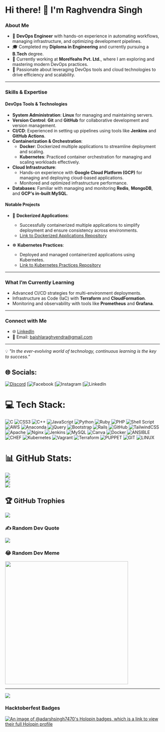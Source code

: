 # Hi there! 👋 I'm Raghvendra Singh  

### About Me  
- 🚀 **DevOps Engineer** with hands-on experience in automating workflows, managing infrastructure, and optimizing development pipelines.  
- 🎓 Completed my **Diploma in Engineering** and currently pursuing a **B.Tech** degree.  
- 💼 Currently working at **MoreYeahs Pvt. Ltd.**, where I am exploring and mastering modern DevOps practices.  
- 📘 Passionate about leveraging DevOps tools and cloud technologies to drive efficiency and scalability.  

---

### Skills & Expertise  
#### DevOps Tools & Technologies  
- **System Administration**: **Linux** for managing and maintaining servers.  
- **Version Control**: **Git** and **GitHub** for collaborative development and version management.  
- **CI/CD**: Experienced in setting up pipelines using tools like **Jenkins** and **GitHub Actions**.  
- **Containerization & Orchestration**:  
  - **Docker**: Dockerized multiple applications to streamline deployment and scaling.  
  - **Kubernetes**: Practiced container orchestration for managing and scaling workloads effectively.  
- **Cloud Infrastructure**:  
  - Hands-on experience with **Google Cloud Platform (GCP)** for managing and deploying cloud-based applications.  
  - Monitored and optimized infrastructure performance.  
- **Databases**: Familiar with managing and monitoring **Redis**, **MongoDB**, and **GCP's in-built MySQL**.  

#### Notable Projects  
- 🐳 **Dockerized Applications**:  
  - Successfully containerized multiple applications to simplify deployment and ensure consistency across environments.  
  - [Link to Dockerized Applications Repository](#)   

- ☸️ **Kubernetes Practices**:  
  - Deployed and managed containerized applications using Kubernetes.  
  - [Link to Kubernetes Practices Repository](#)  

---

### What I’m Currently Learning  
- Advanced CI/CD strategies for multi-environment deployments.  
- Infrastructure as Code (IaC) with **Terraform** and **CloudFormation**.  
- Monitoring and observability with tools like **Prometheus** and **Grafana**.  

---

### Connect with Me  
- 🌐 [LinkedIn]([https://www.linkedin.com/in/your-profile](https://www.linkedin.com/in/raghvendra-pratap-singh-a2b516297/?originalSubdomain=in))   
- 📧 Email: baishlaraghvendra@gmail.com  

---

💡 *"In the ever-evolving world of technology, continuous learning is the key to success."*  



## 🌐 Socials:
[![Discord](https://img.shields.io/badge/Discord-%237289DA.svg?logo=discord&logoColor=white)](https://discord.gg/https://discord.com/channels/@me) [![Facebook]() [![Instagram]() [![LinkedIn](https://www.linkedin.com/in/raghvendra-pratap-singh-a2b516297/?originalSubdomain=in) 

# 💻 Tech Stack:
![C](https://img.shields.io/badge/c-%2300599C.svg?style=for-the-badge&logo=c&logoColor=white) ![CSS3](https://img.shields.io/badge/css3-%231572B6.svg?style=for-the-badge&logo=css3&logoColor=white) ![C++](https://img.shields.io/badge/c++-%2300599C.svg?style=for-the-badge&logo=c%2B%2B&logoColor=white) ![JavaScript](https://img.shields.io/badge/javascript-%23323330.svg?style=for-the-badge&logo=javascript&logoColor=%23F7DF1E) ![Python](https://img.shields.io/badge/python-3670A0?style=for-the-badge&logo=python&logoColor=ffdd54) ![Ruby](https://img.shields.io/badge/ruby-%23CC342D.svg?style=for-the-badge&logo=ruby&logoColor=white) ![PHP](https://img.shields.io/badge/php-%23777BB4.svg?style=for-the-badge&logo=php&logoColor=white) ![Shell Script](https://img.shields.io/badge/shell_script-%23121011.svg?style=for-the-badge&logo=gnu-bash&logoColor=white) ![AWS](https://img.shields.io/badge/AWS-%23FF9900.svg?style=for-the-badge&logo=amazon-aws&logoColor=white) ![Anaconda](https://img.shields.io/badge/Anaconda-%2344A833.svg?style=for-the-badge&logo=anaconda&logoColor=white) ![jQuery](https://img.shields.io/badge/jquery-%230769AD.svg?style=for-the-badge&logo=jquery&logoColor=white) ![Bootstrap](https://img.shields.io/badge/bootstrap-%23563D7C.svg?style=for-the-badge&logo=bootstrap&logoColor=white) ![Rails](https://img.shields.io/badge/rails-%23CC0000.svg?style=for-the-badge&logo=ruby-on-rails&logoColor=white) ![GitHub](https://img.shields.io/badge/GitHub-%23121011.svg?style=for-the-badge&logo=github&logoColor=white) ![TailwindCSS](https://img.shields.io/badge/tailwindcss-%2338B2AC.svg?style=for-the-badge&logo=tailwind-css&logoColor=white) ![Apache](https://img.shields.io/badge/apache-%23D42029.svg?style=for-the-badge&logo=apache&logoColor=white) ![Nginx](https://img.shields.io/badge/nginx-%23009639.svg?style=for-the-badge&logo=nginx&logoColor=white) ![Jenkins](https://img.shields.io/badge/jenkins-%232C5263.svg?style=for-the-badge&logo=jenkins&logoColor=white) ![MySQL](https://img.shields.io/badge/mysql-%2300f.svg?style=for-the-badge&logo=mysql&logoColor=white) ![Canva](https://img.shields.io/badge/Canva-%2300C4CC.svg?style=for-the-badge&logo=Canva&logoColor=white) ![Docker](https://img.shields.io/badge/docker-%230db7ed.svg?style=for-the-badge&logo=docker&logoColor=white) ![ANSIBLE](https://img.shields.io/badge/ansible-%231A1918.svg?style=for-the-badge&logo=ansible&logoColor=white) ![CHEF](https://img.shields.io/badge/Chef-02303A.svg?style=for-the-badge&logo=Chef&logoColor=white&color=%23F09820) ![Kubernetes](https://img.shields.io/badge/kubernetes-%23326ce5.svg?style=for-the-badge&logo=kubernetes&logoColor=white) ![Vagrant](https://img.shields.io/badge/vagrant-%231563FF.svg?style=for-the-badge&logo=vagrant&logoColor=white) ![Terraform](https://img.shields.io/badge/terraform-%235835CC.svg?style=for-the-badge&logo=terraform&logoColor=white) ![PUPPET](https://img.shields.io/badge/Puppet-02303A.svg?style=for-the-badge&logo=Puppet&logoColor=white&color=%23FFAE1A) ![GIT](https://img.shields.io/badge/Git-fc6d26?style=for-the-badge&logo=git&logoColor=white) ![LINUX](https://img.shields.io/badge/Linux-FCC624?style=for-the-badge&logo=linux&logoColor=black)
# 📊 GitHub Stats:
![](https://github-readme-stats.vercel.app/api?username=adarshsingh7470&theme=algolia&hide_border=false&include_all_commits=true&count_private=true)<br/>
![](https://github-readme-streak-stats.herokuapp.com/?user=adarshsingh7470&theme=algolia&hide_border=false)<br/>
![](https://github-readme-stats.vercel.app/api/top-langs/?username=adarshsingh7470&theme=algolia&hide_border=false&include_all_commits=true&count_private=true&layout=compact)

## 🏆 GitHub Trophies
![](https://github-profile-trophy.vercel.app/?username=adarshsingh7470&theme=radical&no-frame=false&no-bg=true&margin-w=4)

### ✍️ Random Dev Quote
![](https://quotes-github-readme.vercel.app/api?type=horizontal&theme=radical)



### 😂 Random Dev Meme
<img src='https://randommeme-five.vercel.app/' style="height: 400px;"/>

---
[![](https://visitcount.itsvg.in/api?id=adarshsingh7470&icon=0&color=0)](https://visitcount.itsvg.in)

<h3> Hacktoberfest Badges</h3>

[![An image of @adarshsingh7470's Holopin badges, which is a link to view their full Holopin profile](https://holopin.me/adarshsingh7470)](https://holopin.io/@adarshsingh7470)

<!-- Proudly created with GPRM ( https://gprm.itsvg.in ) -->
